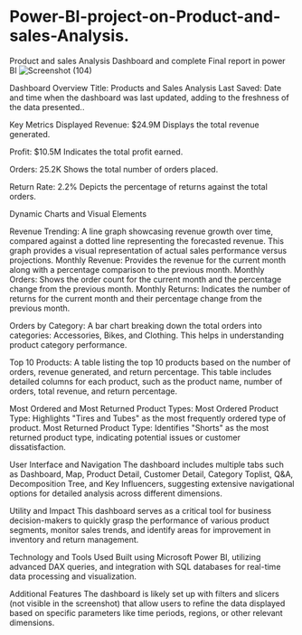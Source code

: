 # Power-BI-project-on-Product-and-sales-Analysis.
Product and sales Analysis Dashboard and complete Final report in power BI
![Screenshot (104)](https://github.com/user-attachments/assets/76e162e5-d266-4b86-99aa-be1077c8ecdf)

Dashboard Overview
Title: Products and Sales Analysis
Last Saved: Date and time when the dashboard was last updated, adding to the freshness of the data presented..

Key Metrics Displayed
Revenue: $24.9M
Displays the total revenue generated.

Profit: $10.5M
Indicates the total profit earned.

Orders: 25.2K
Shows the total number of orders placed.

Return Rate: 2.2%
Depicts the percentage of returns against the total orders.


Dynamic Charts and Visual Elements

Revenue Trending:
A line graph showcasing revenue growth over time, compared against a dotted line representing the forecasted revenue. This graph provides a visual representation of actual sales performance versus projections.
Monthly Revenue: Provides the revenue for the current month along with a percentage comparison to the previous month.
Monthly Orders: Shows the order count for the current month and the percentage change from the previous month.
Monthly Returns: Indicates the number of returns for the current month and their percentage change from the previous month.


Orders by Category:
A bar chart breaking down the total orders into categories: Accessories, Bikes, and Clothing. This helps in understanding product category performance.

Top 10 Products:
A table listing the top 10 products based on the number of orders, revenue generated, and return percentage. This table includes detailed columns for each product, such as the product name, number of orders, total revenue, and return percentage.

Most Ordered and Most Returned Product Types:
Most Ordered Product Type: Highlights "Tires and Tubes" as the most frequently ordered type of product.
Most Returned Product Type: Identifies "Shorts" as the most returned product type, indicating potential issues or customer dissatisfaction.

User Interface and Navigation
The dashboard includes multiple tabs such as Dashboard, Map, Product Detail, Customer Detail, Category Toplist, Q&A, Decomposition Tree, and Key Influencers, suggesting extensive navigational options for detailed analysis across different dimensions.

Utility and Impact
This dashboard serves as a critical tool for business decision-makers to quickly grasp the performance of various product segments, monitor sales trends, and identify areas for improvement in inventory and return management.

Technology and Tools Used
Built using Microsoft Power BI, utilizing advanced DAX queries, and integration with SQL databases for real-time data processing and visualization.

Additional Features
The dashboard is likely set up with filters and slicers (not visible in the screenshot) that allow users to refine the data displayed based on specific parameters like time periods, regions, or other relevant dimensions.
